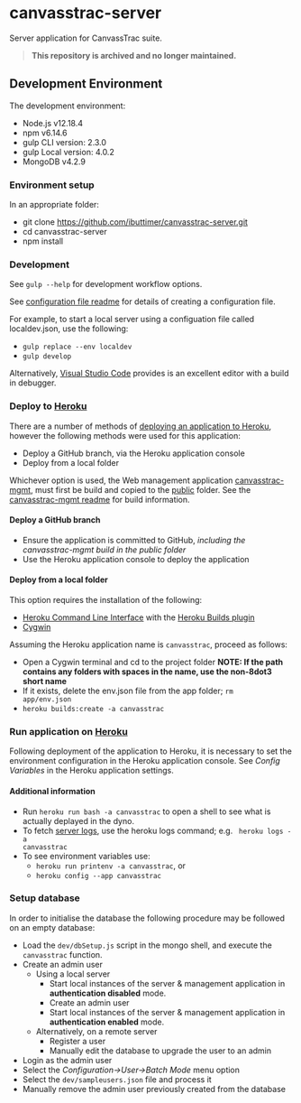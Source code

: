 # canvasstrac-server
Server application for CanvassTrac suite.

> **This repository is archived and no longer maintained.**

## Development Environment
The development environment:
* Node.js v12.18.4
* npm v6.14.6
* gulp CLI version: 2.3.0
* gulp Local version: 4.0.2
* MongoDB v4.2.9

### Environment setup
In an appropriate folder:
* git clone https://github.com/ibuttimer/canvasstrac-server.git
* cd canvasstrac-server
* npm install

### Development
See <code>gulp --help</code> for development workflow options.

See [configuration file readme](config/readme.txt) for details of creating a configuration file.

For example, to start a local server using a configuation file called localdev.json, use the following:
* <code>gulp replace --env localdev</code>
* <code>gulp develop</code>

Alternatively, [Visual Studio Code](https://code.visualstudio.com/) provides is an excellent editor with a build in debugger.

### Deploy to [Heroku](https://www.heroku.com)
There are a number of methods of [deploying an application to Heroku](https://devcenter.heroku.com/categories/deployment), however the following methods were used for this application:
* Deploy a GitHub branch, via the Heroku application console
* Deploy from a local folder

Whichever option is used, the Web management application [canvasstrac-mgmt](https://github.com/ibuttimer/canvasstrac-mgmt), must first be build and copied to the [public](public) folder. See the [canvasstrac-mgmt readme](https://github.com/ibuttimer/canvasstrac-mgmt/blob/master/README.md) for build information.

#### Deploy a GitHub branch
* Ensure the application is committed to GitHub, *including the canvasstrac-mgmt build in the public folder*
* Use the Heroku application console to deploy the application

#### Deploy from a local folder
This option requires the installation of the following:
* [Heroku Command Line Interface](https://devcenter.heroku.com/categories/command-line) with the [Heroku Builds plugin](https://github.com/heroku/heroku-builds)
* [Cygwin](https://cygwin.com)

Assuming the Heroku application name is <code>canvasstrac</code>, proceed as follows:
* Open a Cygwin terminal and cd to the project folder **NOTE: If the  path contains any folders with spaces in the name, use the non-8dot3 short name**
* If it exists, delete the env.json file from the app folder; <code>rm app/env.json</code>
* <code>heroku builds:create -a canvasstrac</code>

### Run application on [Heroku](https://www.heroku.com)
Following deployment of the application to Heroku, it is necessary to set the environment configuration in the Heroku application console. See *Config Variables* in the Heroku application settings.

#### Additional information
* Run <code>heroku run bash -a canvasstrac</code> to open a shell to see what is actually deplayed in the dyno.
* To fetch [server logs](https://devcenter.heroku.com/articles/logging), use the heroku logs command; e.g. <code> heroku logs -a canvasstrac</code>
* To see environment variables use:
  * <code>heroku run printenv -a canvasstrac</code>, or
  * <code>heroku config --app canvasstrac</code>

### Setup database
In order to initialise the database the following procedure may be followed on an empty database:
* Load the <code>dev/dbSetup.js</code> script in the mongo shell, and execute the <code>canvasstrac</code> function.
* Create an admin user
  * Using a local server
    * Start local instances of the server & management application in **authentication disabled** mode.
    * Create an admin user
    * Start local instances of the server & management application in **authentication enabled** mode.
  * Alternatively, on a remote server
    * Register a user
    * Manually edit the database to upgrade the user to an admin
* Login as the admin user
* Select the *Configuration->User->Batch Mode* menu option
* Select the <code>dev/sampleusers.json</code> file and process it
* Manually remove the admin user previously created from the database
